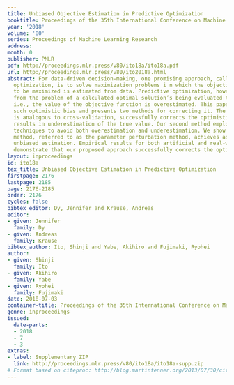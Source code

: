 ```yaml
---
title: Unbiased Objective Estimation in Predictive Optimization
booktitle: Proceedings of the 35th International Conference on Machine Learning
year: '2018'
volume: '80'
series: Proceedings of Machine Learning Research
address: 
month: 0
publisher: PMLR
pdf: http://proceedings.mlr.press/v80/ito18a/ito18a.pdf
url: http://proceedings.mlr.press/v80/ito2018a.html
abstract: For data-driven decision-making, one promising approach, called predictive
  optimization, is to solve maximization problems i n which the objective function
  to be maximized is estimated from data. Predictive optimization, however, suffers
  from the problem of a calculated optimal solution’s being evaluated too optimistically,
  i.e., the value of the objective function is overestimated. This paper investigates
  such optimistic bias and presents two methods for correcting it. The first, which
  is analogous to cross-validation, successfully corrects the optimistic bias but
  results in underestimation of the true value. Our second method employs resampling
  techniques to avoid both overestimation and underestimation. We show that the second
  method, referred to as the parameter perturbation method, achieves asymptotically
  unbiased estimation. Empirical results for both artificial and real-world datasets
  demonstrate that our proposed approach successfully corrects the optimistic bias.
layout: inproceedings
id: ito18a
tex_title: Unbiased Objective Estimation in Predictive Optimization
firstpage: 2176
lastpage: 2185
page: 2176-2185
order: 2176
cycles: false
bibtex_editor: Dy, Jennifer and Krause, Andreas
editor:
- given: Jennifer
  family: Dy
- given: Andreas
  family: Krause
bibtex_author: Ito, Shinji and Yabe, Akihiro and Fujimaki, Ryohei
author:
- given: Shinji
  family: Ito
- given: Akihiro
  family: Yabe
- given: Ryohei
  family: Fujimaki
date: 2018-07-03
container-title: Proceedings of the 35th International Conference on Machine Learning
genre: inproceedings
issued:
  date-parts:
  - 2018
  - 7
  - 3
extras:
- label: Supplementary ZIP
  link: http://proceedings.mlr.press/v80/ito18a/ito18a-supp.zip
# Format based on citeproc: http://blog.martinfenner.org/2013/07/30/citeproc-yaml-for-bibliographies/
---
```

